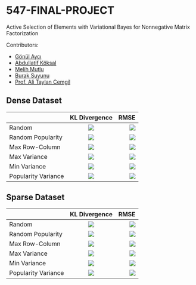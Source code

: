 # 547-FINAL-PROJECT
Active Selection of Elements with Variational Bayes for Nonnegative Matrix Factorization

Contributors:
* [Gönül Aycı](https://github.com/aycignl)
* [Abdullatif Köksal](https://github.com/akoksal)
* [Melih Mutlu](https://github.com/melihmutlu)
* [Burak Suyunu](https://github.com/suyunu)
* [Prof. Ali Taylan Cemgil](https://github.com/atcemgil)

## Dense Dataset
|| KL Divergence | RMSE |
|-----------|:-----------:|-----------:|  
| Random | ![](gifs/yogun/KL%20Divergence/Random.gif) | ![](gifs/yogun/Root%20Mean%20Square%20Error/Random.gif) |    
| Random Popularity | ![](gifs/yogun/KL%20Divergence/Random%20Popularity.gif) | ![](gifs/yogun/Root%20Mean%20Square%20Error/Random%20Popularity.gif) |  
| Max Row-Column | ![](gifs/yogun/KL%20Divergence/Max%20Row-Col.gif) | ![](gifs/yogun/Root%20Mean%20Square%20Error/Max%20Row-Col.gif) |  
| Max Variance | ![](gifs/yogun/KL%20Divergence/Max%20Var.gif) | ![](gifs/yogun/Root%20Mean%20Square%20Error/Max%20Var.gif) |  
| Min Variance | ![](gifs/yogun/KL%20Divergence/Min%20Var.gif) | ![](gifs/yogun/Root%20Mean%20Square%20Error/Min%20Var.gif) |  
| Popularity Variance | ![](gifs/yogun/KL%20Divergence/Popularity%20Variance.gif) | ![](gifs/yogun/Root%20Mean%20Square%20Error/Popularity%20Variance.gif) |  


## Sparse Dataset
|| KL Divergence | RMSE |
|-----------|:-----------:|-----------:|  
| Random | ![](gifs/seyrek/KL%20Divergence/Random.gif) | ![](gifs/seyrek/Root%20Mean%20Square%20Error/Random.gif) |
| Random Popularity | ![](gifs/seyrek/KL%20Divergence/Random%20Popularity.gif) | ![](gifs/seyrek/Root%20Mean%20Square%20Error/Random%20Popularity.gif) |  
| Max Row-Column | ![](gifs/seyrek/KL%20Divergence/Max%20Row-Col.gif) | ![](gifs/seyrek/Root%20Mean%20Square%20Error/Max%20Row-Col.gif) |  
| Max Variance | ![](gifs/seyrek/KL%20Divergence/Max%20Var.gif) | ![](gifs/seyrek/Root%20Mean%20Square%20Error/Max%20Var.gif) |  
| Min Variance | ![](gifs/seyrek/KL%20Divergence/Min%20Var.gif) | ![](gifs/seyrek/Root%20Mean%20Square%20Error/Min%20Var.gif) |  
| Popularity Variance | ![](gifs/seyrek/KL%20Divergence/Popularity%20Variance.gif) | ![](gifs/seyrek/Root%20Mean%20Square%20Error/Popularity%20Variance.gif) |  
